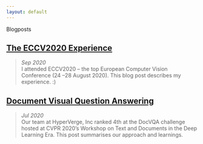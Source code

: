 ```yaml
---
layout: default
---
```

Blogposts

## <a href="https://medium.com/@anishagunjal7/the-eccv2020-experience-8bd1f068f673">The ECCV2020 Experience</a>
>_Sep 2020_<br>
>I attended ECCV2020 – the top European Computer Vision Conference (24 –28 August 2020). This blog post describes my experience. :)

## <a href="https://medium.com/@anishagunjal7/document-visual-question-answering-e6090f3bddee">Document Visual Question Answering</a>
>_Jul 2020_<br>
>Our team at HyperVerge, Inc ranked 4th at the DocVQA challenge hosted at CVPR 2020’s Workshop on Text and Documents in the Deep Learning Era. This post summarises our approach and learnings.
<br>
